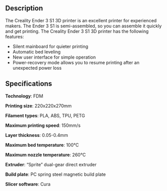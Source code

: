 ﻿## Description
The Creality Ender 3 S1 3D printer is an excellent printer for experienced makers. The Ender 3 S1 is semi-assembled, so you can assemble it quickly and get printing. The Creality Ender 3 S1 3D printer has the following features:

 - Silent mainboard for quieter printing
 -  Automatic bed leveling
 - New user interface for simple operation
 - Power-recovery mode allows you to resume printing after an unexpected power loss
## Specifications
**Technology**: FDM

**Printing size**: 220x220x270mm

**Filament types**: PLA, ABS, TPU, PETG

**Maximum printing speed**: 150mm/s

**Layer thickness**: 0.05-0.4mm

**Maximum bed temperature**: 100&deg;C

**Maximum nozzle temperature**: 260&deg;C

**Extruder**: “Sprite” dual-gear direct extruder

**Build plate**: PC spring steel magnetic build plate

**Slicer software**: Cura
